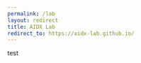 ```yaml
---
permalink: /lab
layout: redirect
title: AIDX Lab
redirect_to: https://aidx-lab.github.io/
---
```


test